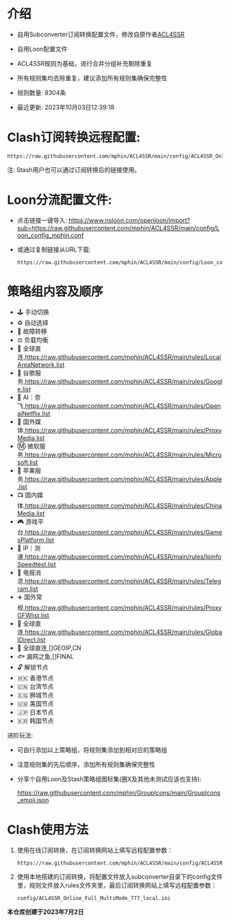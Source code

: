 # 介绍
* 自用Subconverter订阅转换配置文件，修改自原作者[ACL4SSR](https://github.com/ACL4SSR/ACL4SSR/)  
* 自用Loon配置文件
         
* ACL4SSR规则为基础，进行合并分组补充剔除重复
* 所有规则集均去除重复，建议添加所有规则集确保完整性
        
* 规则数量: 8304条
* 最近更新: 2023年10月03日12:39:18
# Clash订阅转换远程配置:
    https://raw.githubusercontent.com/mphin/ACL4SSR/main/config/ACL4SSR_Online_Full_MultiMode_777.ini
注: Stash用户也可以通过订阅转换后的链接使用。
# Loon分流配置文件:
* 点击链接一键导入: 
        https://www.nsloon.com/openloon/import?sub=https://raw.githubusercontent.com/mphin/ACL4SSR/main/config/Loon_config_mphin.conf
* 或通过复制链接从URL下载:

      https://raw.githubusercontent.com/mphin/ACL4SSR/main/config/Loon_config_mphin.conf
# 策略组内容及顺序
* 🕹 手动切换
* ♻️ 自动选择
* 🚧 故障转移
* ⚖️ 负载均衡
* 🎯 全球直连,https://raw.githubusercontent.com/mphin/ACL4SSR/main/rules/LocalAreaNetwork.list
* 📢 谷歌服务,https://raw.githubusercontent.com/mphin/ACL4SSR/main/rules/Google.list
* 🤖 AI｜奈飞,https://raw.githubusercontent.com/mphin/ACL4SSR/main/rules/OpenaiNetflix.list
* 🎥 国外媒体,https://raw.githubusercontent.com/mphin/ACL4SSR/main/rules/ProxyMedia.list
* Ⓜ️ 微软服务,https://raw.githubusercontent.com/mphin/ACL4SSR/main/rules/Microsoft.list
* 🍎 苹果服务,https://raw.githubusercontent.com/mphin/ACL4SSR/main/rules/Apple.list
* 📺 国内媒体,https://raw.githubusercontent.com/mphin/ACL4SSR/main/rules/ChinaMedia.list
* 🎮 游戏平台,https://raw.githubusercontent.com/mphin/ACL4SSR/main/rules/GamesPlatform.list
* 📡 IP｜测速,https://raw.githubusercontent.com/mphin/ACL4SSR/main/rules/IpinfoSpeedtest.list
* 📲 电报消息,https://raw.githubusercontent.com/mphin/ACL4SSR/main/rules/Telegram.list
* ✈️ 国外常规,https://raw.githubusercontent.com/mphin/ACL4SSR/main/rules/ProxyGFWlist.list
* 🎯 全球直连,https://raw.githubusercontent.com/mphin/ACL4SSR/main/rules/GlobalDirect.list
* 🎯 全球直连,[]GEOIP,CN
* 🐟 漏网之鱼,[]FINAL
* 🔓 解锁节点
* 🇭🇰 香港节点
* 🇨🇳 台湾节点
* 🇸🇬 狮城节点
* 🇺🇲 美国节点
* 🇯🇵 日本节点
* 🇰🇷 韩国节点
  
进阶玩法: 
* 可自行添加以上策略组，将规则集添加到相对应的策略组
* 注意规则集的先后顺序，添加所有规则集确保完整性
* 分享个自用Loon及Stash策略组图标集(圈X及其他未测试应该也支持):

    https://raw.githubusercontent.com/mphin/GroupIcons/main/GroupIcons_emoji.json

# Clash使用方法
1. 使用在线订阅转换，在订阅转换网站上填写远程配置参数：
   
       https://raw.githubusercontent.com/mphin/ACL4SSR/main/config/ACL4SSR_Online_Full_MultiMode_777.ini
1. 使用本地搭建的订阅转换，将配置文件放入subconverter目录下的config文件里，规则文件放入rules文件夹里，最后订阅转换网站上填写远程配置参数：
 
       config/ACL4SSR_Online_Full_MultiMode_777_local.ini
    




        
**本仓库创建于2023年7月2日**
